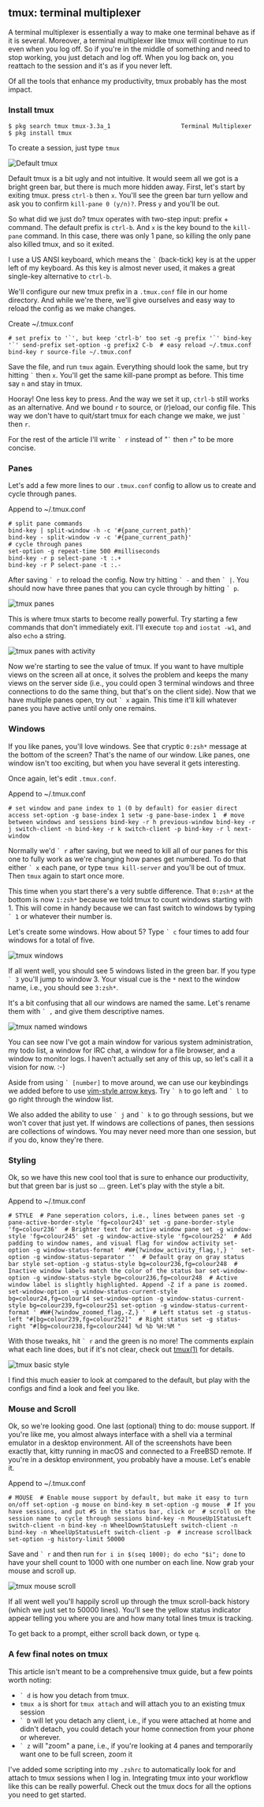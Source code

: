 ## tmux: terminal multiplexer

A terminal multiplexer is essentially a way to make one terminal behave as if it is several. Moreover, a terminal multiplexer like tmux will continue to run even when you log off. So if you're in the middle of something and need to stop working, you just detach and log off. When you log back on, you reattach to the session and it's as if you never left.

Of all the tools that enhance my productivity, tmux probably has the most impact.

### Install tmux

`$ pkg search tmux tmux-3.3a_1                    Terminal Multiplexer  $ pkg install tmux`

To create a session, just type `tmux`

![Default tmux](https://markmcb.com/cli/tmux-zsh-fzf-ui/default_tmux.png)

Default tmux is a bit ugly and not intuitive. It would seem all we got is a bright green bar, but there is much more hidden away. First, let's start by exiting tmux. press `ctrl-b` then `x`. You'll see the green bar turn yellow and ask you to confirm `kill-pane 0 (y/n)?`. Press `y` and you'll be out.

So what did we just do? tmux operates with two-step input: prefix + command. The default prefix is `ctrl-b`. And `x` is the key bound to the `kill-pane` command. In this case, there was only 1 pane, so killing the only pane also killed tmux, and so it exited.

I use a US ANSI keyboard, which means the `` ` `` (back-tick) key is at the upper left of my keyboard. As this key is almost never used, it makes a great single-key alternative to `ctrl-b`.

We'll configure our new tmux prefix in a `.tmux.conf` file in our home directory. And while we're there, we'll give ourselves and easy way to reload the config as we make changes.

Create ~/.tmux.conf

``# set prefix to '`', but keep 'ctrl-b' too set -g prefix '`' bind-key '`' send-prefix set-option -g prefix2 C-b  # easy reload ~/.tmux.conf bind-key r source-file ~/.tmux.conf``

Save the file, and run `tmux` again. Everything should look the same, but try hitting `` ` `` then `x`. You'll get the same kill-pane prompt as before. This time say `n` and stay in tmux.

Hooray! One less key to press. And the way we set it up, `ctrl-b` still works as an alternative. And we bound `r` to source, or (r)eload, our config file. This way we don't have to quit/start tmux for each change we make, we just `` ` `` then `r`.

For the rest of the article I'll write `` ` r `` instead of "`` ` `` then `r`" to be more concise.

### Panes

Let's add a few more lines to our `.tmux.conf` config to allow us to create and cycle through panes.

Append to ~/.tmux.conf

`# split pane commands                                                             bind-key | split-window -h -c '#{pane_current_path}'                              bind-key - split-window -v -c '#{pane_current_path}'                               # cycle through panes                                                             set-option -g repeat-time 500 #milliseconds                                       bind-key -r p select-pane -t :.+                                                  bind-key -r P select-pane -t :.-`  

After saving `` ` r `` to reload the config. Now try hitting `` ` - `` and then `` ` | ``. You should now have three panes that you can cycle through by hitting `` ` p ``.

![tmux panes](https://markmcb.com/cli/tmux-zsh-fzf-ui/tmux_panes.png)

This is where tmux starts to become really powerful. Try starting a few commands that don't immediately exit. I'll execute `top` and `iostat -w1`, and also `echo` a string.

![tmux panes with activity](https://markmcb.com/cli/tmux-zsh-fzf-ui/tmux_panes_activity.png)

Now we're starting to see the value of tmux. If you want to have multiple views on the screen all at once, it solves the problem and keeps the many views on the server side (i.e., you could open 3 terminal windows and three connections to do the same thing, but that's on the client side). Now that we have multiple panes open, try out `` ` x `` again. This time it'll kill whatever panes you have active until only one remains.

### Windows

If you like panes, you'll love windows. See that cryptic `0:zsh*` message at the bottom of the screen? That's the name of our window. Like panes, one window isn't too exciting, but when you have several it gets interesting.

Once again, let's edit `.tmux.conf`.

Append to ~/.tmux.conf

`# set window and pane index to 1 (0 by default) for easier direct access set-option -g base-index 1 setw -g pane-base-index 1  # move between windows and sessions bind-key -r h previous-window bind-key -r j switch-client -n bind-key -r k switch-client -p bind-key -r l next-window`

Normally we'd `` ` r `` after saving, but we need to kill all of our panes for this one to fully work as we're changing how panes get numbered. To do that either `` ` x `` each pane, or type `tmux kill-server` and you'll be out of tmux. Then `tmux` again to start once more.

This time when you start there's a very subtle difference. That `0:zsh*` at the bottom is now `1:zsh*` because we told tmux to count windows starting with 1. This will come in handy because we can fast switch to windows by typing `` ` 1 `` or whatever their number is.

Let's create some windows. How about 5? Type `` ` c `` four times to add four windows for a total of five.

![tmux windows](https://markmcb.com/cli/tmux-zsh-fzf-ui/tmux_windows.png)

If all went well, you should see 5 windows listed in the green bar. If you type `` ` 3 `` you'll jump to window 3. Your visual cue is the `*` next to the window name, i.e., you should see `3:zsh*`.

It's a bit confusing that all our windows are named the same. Let's rename them with `` ` , `` and give them descriptive names.

![tmux named windows](https://markmcb.com/cli/tmux-zsh-fzf-ui/tmux_named_windows.png)

You can see now I've got a main window for various system administration, my todo list, a window for IRC chat, a window for a file browser, and a window to monitor logs. I haven't actually set any of this up, so let's call it a vision for now. :-)

Aside from using `` ` [number] `` to move around, we can use our keybindings we added before to use [vim-style arrow keys](https://catonmat.net/why-vim-uses-hjkl-as-arrow-keys). Try `` ` h `` to go left and `` ` l `` to go right through the window list.

We also added the ability to use `` ` j `` and `` ` k `` to go through sessions, but we won't cover that just yet. If windows are collections of panes, then sessions are collections of windows. You may never need more than one session, but if you do, know they're there.

### Styling

Ok, so we have this new cool tool that is sure to enhance our productivity, but that green bar is just so ... green. Let's play with the style a bit.

Append to ~/.tmux.conf

`# STYLE  # Pane seperation colors, i.e., lines between panes set -g pane-active-border-style 'fg=colour243' set -g pane-border-style 'fg=colour236'  # Brighter text for active window pane set -g window-style 'fg=colour245' set -g window-active-style 'fg=colour252'  # Add padding to window names, and visual flag for window activity set-option -g window-status-format ' #W#{?window_activity_flag,!,} '  set-option -g window-status-separator ''  # Default gray on gray status bar style set-option -g status-style bg=colour236,fg=colour248  # Inactive window labels match the color of the status bar set-window-option -g window-status-style bg=colour236,fg=colour248  # Active window label is slightly highlighted. Append -Z if a pane is zoomed. set-window-option -g window-status-current-style bg=colour24,fg=colour14 set-window-option -g window-status-current-style bg=colour239,fg=colour251 set-option -g window-status-current-format ' #W#{?window_zoomed_flag,-Z,} '  # Left status set -g status-left "#[bg=colour239,fg=colour252]"  # Right status set -g status-right "#[bg=colour238,fg=colour244] %d %b %H:%M "`

With those tweaks, hit `` ` r `` and the green is no more! The comments explain what each line does, but if it's not clear, check out [tmux(1)](https://man.freebsd.org/cgi/man.cgi?query=tmux) for details.

![tmux basic style](https://markmcb.com/cli/tmux-zsh-fzf-ui/tmux_style_basic.png)

I find this much easier to look at compared to the default, but play with the configs and find a look and feel you like.

### Mouse and Scroll

Ok, so we're looking good. One last (optional) thing to do: mouse support. If you're like me, you almost always interface with a shell via a terminal emulator in a desktop environment. All of the screenshots have been exactly that, kitty running in macOS and connected to a FreeBSD remote. If you're in a desktop environment, you probably have a mouse. Let's enable it.

Append to ~/.tmux.conf

`# MOUSE  # Enable mouse support by default, but make it easy to turn on/off set-option -g mouse on bind-key m set-option -g mouse  # If you have sessions, and put #S in the status bar, click or  # scroll on the session name to cycle through sessions bind-key -n MouseUp1StatusLeft switch-client -n bind-key -n WheelDownStatusLeft switch-client -n bind-key -n WheelUpStatusLeft switch-client -p  # increase scrollback set-option -g history-limit 50000`

Save and `` ` r `` and then run `for i in $(seq 1000); do echo "$i"; done` to have your shell count to 1000 with one number on each line. Now grab your mouse and scroll up.

![tmux mouse scroll](https://markmcb.com/cli/tmux-zsh-fzf-ui/tmux_mouse_scroll.png)

If all went well you'll happily scroll up through the tmux scroll-back history (which we just set to 50000 lines). You'll see the yellow status indicator appear telling you where you are and how many total lines tmux is tracking.

To get back to a prompt, either scroll back down, or type `q`.

### A few final notes on tmux

This article isn't meant to be a comprehensive tmux guide, but a few points worth noting:

- `` ` d `` is how you detach from tmux.
- `tmux a` is short for `tmux attach` and will attach you to an existing tmux session
- `` ` D `` will let you detach any client, i.e., if you were attached at home and didn't detach, you could detach your home connection from your phone or wherever.
- `` ` z `` will "zoom" a pane, i.e., if you're looking at 4 panes and temporarily want one to be full screen, zoom it

I've added some scripting into my `.zshrc` to automatically look for and attach to tmux sessions when I log in. Integrating tmux into your workflow like this can be really powerful. Check out the tmux docs for all the options you need to get started.